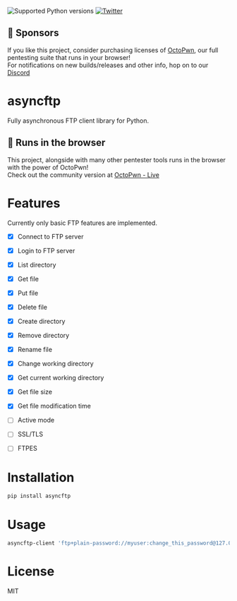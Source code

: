 ![Supported Python versions](https://img.shields.io/badge/python-3.8+-blue.svg) [![Twitter](https://img.shields.io/twitter/follow/skelsec?label=skelsec&style=social)](https://twitter.com/intent/follow?screen_name=skelsec)

## :triangular_flag_on_post: Sponsors

If you like this project, consider purchasing licenses of [OctoPwn](https://octopwn.com/), our full pentesting suite that runs in your browser!  
For notifications on new builds/releases and other info, hop on to our [Discord](https://discord.gg/PM8utcNxMS)


# asyncftp
Fully asynchronous FTP client library for Python.

## :triangular_flag_on_post: Runs in the browser

This project, alongside with many other pentester tools runs in the browser with the power of OctoPwn!  
Check out the community version at [OctoPwn - Live](https://live.octopwn.com/)

# Features
Currently only basic FTP features are implemented.

- [x] Connect to FTP server
- [x] Login to FTP server
- [x] List directory
- [x] Get file
- [x] Put file
- [x] Delete file
- [x] Create directory
- [x] Remove directory
- [x] Rename file
- [x] Change working directory
- [x] Get current working directory
- [x] Get file size
- [x] Get file modification time
- [ ] Active mode
- [ ] SSL/TLS
- [ ] FTPES


# Installation
```bash
pip install asyncftp
```

# Usage
```bash
asyncftp-client 'ftp+plain-password://myuser:change_this_password@127.0.0.1:2121' login list help feat stat "cwd ../" cdup "pwd" "size file.txt" "get file.txt" "put test.txt"
```

# License
MIT